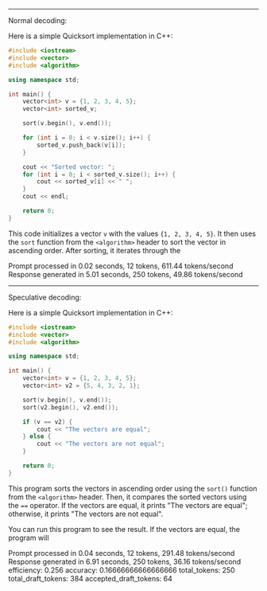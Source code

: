 
---------------------------------------------------------------------------------
Normal decoding:

Here is a simple Quicksort implementation in C++:

```cpp
#include <iostream>
#include <vector>
#include <algorithm>

using namespace std;

int main() {
    vector<int> v = {1, 2, 3, 4, 5};
    vector<int> sorted_v;

    sort(v.begin(), v.end());

    for (int i = 0; i < v.size(); i++) {
        sorted_v.push_back(v[i]);
    }

    cout << "Sorted vector: ";
    for (int i = 0; i < sorted_v.size(); i++) {
        cout << sorted_v[i] << " ";
    }
    cout << endl;

    return 0;
}
```

This code initializes a vector `v` with the values `{1, 2, 3, 4, 5}`. It then uses the `sort` function from the `<algorithm>` header to sort the vector in ascending order. After sorting, it iterates through the

Prompt processed in 0.02 seconds, 12 tokens, 611.44 tokens/second
Response generated in 5.01 seconds, 250 tokens, 49.86 tokens/second

---------------------------------------------------------------------------------
Speculative decoding:

Here is a simple Quicksort implementation in C++:

```cpp
#include <iostream>
#include <vector>
#include <algorithm>

using namespace std;

int main() {
    vector<int> v = {1, 2, 3, 4, 5};
    vector<int> v2 = {5, 4, 3, 2, 1};

    sort(v.begin(), v.end());
    sort(v2.begin(), v2.end());

    if (v == v2) {
        cout << "The vectors are equal";
    } else {
        cout << "The vectors are not equal";
    }

    return 0;
}
```

This program sorts the vectors in ascending order using the `sort()` function from the `<algorithm>` header. Then, it compares the sorted vectors using the `==` operator. If the vectors are equal, it prints "The vectors are equal"; otherwise, it prints "The vectors are not equal".

You can run this program to see the result. If the vectors are equal, the program will

Prompt processed in 0.04 seconds, 12 tokens, 291.48 tokens/second
Response generated in 6.91 seconds, 250 tokens, 36.16 tokens/second
efficiency: 0.256
accuracy: 0.16666666666666666
total_tokens: 250
total_draft_tokens: 384
accepted_draft_tokens: 64
